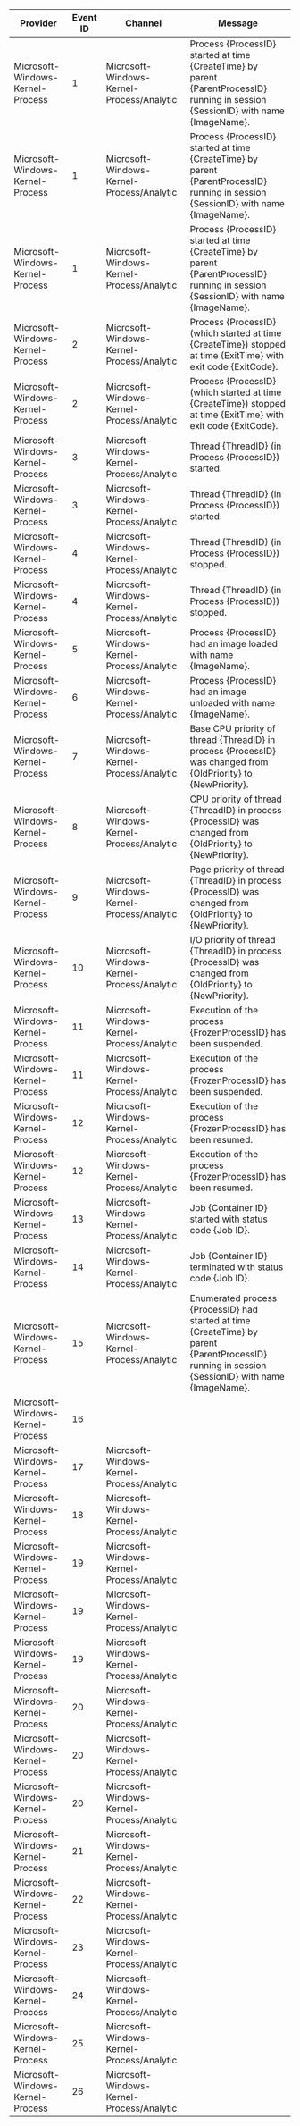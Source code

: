 Provider                          |  Event ID  |  Channel                                    |  Message
----------------------------------|------------|---------------------------------------------|---------------------------------------------------------------------------------------------------------------------------------------------------
Microsoft-Windows-Kernel-Process  |  1         |  Microsoft-Windows-Kernel-Process/Analytic  |  Process {ProcessID} started at time {CreateTime} by parent {ParentProcessID} running in session {SessionID} with name {ImageName}.
Microsoft-Windows-Kernel-Process  |  1         |  Microsoft-Windows-Kernel-Process/Analytic  |  Process {ProcessID} started at time {CreateTime} by parent {ParentProcessID} running in session {SessionID} with name {ImageName}.
Microsoft-Windows-Kernel-Process  |  1         |  Microsoft-Windows-Kernel-Process/Analytic  |  Process {ProcessID} started at time {CreateTime} by parent {ParentProcessID} running in session {SessionID} with name {ImageName}.
Microsoft-Windows-Kernel-Process  |  2         |  Microsoft-Windows-Kernel-Process/Analytic  |  Process {ProcessID} (which started at time {CreateTime}) stopped at time {ExitTime} with exit code {ExitCode}.
Microsoft-Windows-Kernel-Process  |  2         |  Microsoft-Windows-Kernel-Process/Analytic  |  Process {ProcessID} (which started at time {CreateTime}) stopped at time {ExitTime} with exit code {ExitCode}.
Microsoft-Windows-Kernel-Process  |  3         |  Microsoft-Windows-Kernel-Process/Analytic  |  Thread {ThreadID} (in Process {ProcessID}) started.
Microsoft-Windows-Kernel-Process  |  3         |  Microsoft-Windows-Kernel-Process/Analytic  |  Thread {ThreadID} (in Process {ProcessID}) started.
Microsoft-Windows-Kernel-Process  |  4         |  Microsoft-Windows-Kernel-Process/Analytic  |  Thread {ThreadID} (in Process {ProcessID}) stopped.
Microsoft-Windows-Kernel-Process  |  4         |  Microsoft-Windows-Kernel-Process/Analytic  |  Thread {ThreadID} (in Process {ProcessID}) stopped.
Microsoft-Windows-Kernel-Process  |  5         |  Microsoft-Windows-Kernel-Process/Analytic  |  Process {ProcessID} had an image loaded with name {ImageName}.
Microsoft-Windows-Kernel-Process  |  6         |  Microsoft-Windows-Kernel-Process/Analytic  |  Process {ProcessID} had an image unloaded with name {ImageName}.
Microsoft-Windows-Kernel-Process  |  7         |  Microsoft-Windows-Kernel-Process/Analytic  |  Base CPU priority of thread {ThreadID} in process {ProcessID} was changed from {OldPriority} to {NewPriority}.
Microsoft-Windows-Kernel-Process  |  8         |  Microsoft-Windows-Kernel-Process/Analytic  |  CPU priority of thread {ThreadID} in process {ProcessID} was changed from {OldPriority} to {NewPriority}.
Microsoft-Windows-Kernel-Process  |  9         |  Microsoft-Windows-Kernel-Process/Analytic  |  Page priority of thread {ThreadID} in process {ProcessID} was changed from {OldPriority} to {NewPriority}.
Microsoft-Windows-Kernel-Process  |  10        |  Microsoft-Windows-Kernel-Process/Analytic  |  I/O priority of thread {ThreadID} in process {ProcessID} was changed from {OldPriority} to {NewPriority}.
Microsoft-Windows-Kernel-Process  |  11        |  Microsoft-Windows-Kernel-Process/Analytic  |  Execution of the process {FrozenProcessID} has been suspended.
Microsoft-Windows-Kernel-Process  |  11        |  Microsoft-Windows-Kernel-Process/Analytic  |  Execution of the process {FrozenProcessID} has been suspended.
Microsoft-Windows-Kernel-Process  |  12        |  Microsoft-Windows-Kernel-Process/Analytic  |  Execution of the process {FrozenProcessID} has been resumed.
Microsoft-Windows-Kernel-Process  |  12        |  Microsoft-Windows-Kernel-Process/Analytic  |  Execution of the process {FrozenProcessID} has been resumed.
Microsoft-Windows-Kernel-Process  |  13        |  Microsoft-Windows-Kernel-Process/Analytic  |  Job {Container ID} started with status code {Job ID}.
Microsoft-Windows-Kernel-Process  |  14        |  Microsoft-Windows-Kernel-Process/Analytic  |  Job {Container ID} terminated with status code {Job ID}.
Microsoft-Windows-Kernel-Process  |  15        |  Microsoft-Windows-Kernel-Process/Analytic  |  Enumerated process {ProcessID} had started at time {CreateTime} by parent {ParentProcessID} running in session {SessionID} with name {ImageName}.
Microsoft-Windows-Kernel-Process  |  16        |                                             |
Microsoft-Windows-Kernel-Process  |  17        |  Microsoft-Windows-Kernel-Process/Analytic  |
Microsoft-Windows-Kernel-Process  |  18        |  Microsoft-Windows-Kernel-Process/Analytic  |
Microsoft-Windows-Kernel-Process  |  19        |  Microsoft-Windows-Kernel-Process/Analytic  |
Microsoft-Windows-Kernel-Process  |  19        |  Microsoft-Windows-Kernel-Process/Analytic  |
Microsoft-Windows-Kernel-Process  |  19        |  Microsoft-Windows-Kernel-Process/Analytic  |
Microsoft-Windows-Kernel-Process  |  20        |  Microsoft-Windows-Kernel-Process/Analytic  |
Microsoft-Windows-Kernel-Process  |  20        |  Microsoft-Windows-Kernel-Process/Analytic  |
Microsoft-Windows-Kernel-Process  |  20        |  Microsoft-Windows-Kernel-Process/Analytic  |
Microsoft-Windows-Kernel-Process  |  21        |  Microsoft-Windows-Kernel-Process/Analytic  |
Microsoft-Windows-Kernel-Process  |  22        |  Microsoft-Windows-Kernel-Process/Analytic  |
Microsoft-Windows-Kernel-Process  |  23        |  Microsoft-Windows-Kernel-Process/Analytic  |
Microsoft-Windows-Kernel-Process  |  24        |  Microsoft-Windows-Kernel-Process/Analytic  |
Microsoft-Windows-Kernel-Process  |  25        |  Microsoft-Windows-Kernel-Process/Analytic  |
Microsoft-Windows-Kernel-Process  |  26        |  Microsoft-Windows-Kernel-Process/Analytic  |